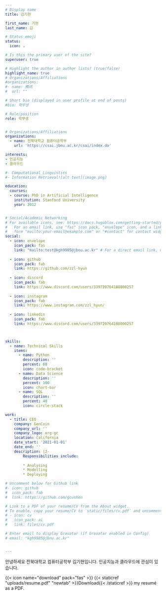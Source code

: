 ```yaml
---
# Display name
title: 김기현

first_name: 기현
last_name: 김

# Status emoji
status:
  icon: ☕️

# Is this the primary user of the site?
superuser: true

# Highlight the author in author lists? (true/false)
highlight_name: true
# Organizations/Affiliations
#organizations:
#- name: 腾讯
#  url: ""

# Short bio (displayed in user profile at end of posts)
#bio: 학부생

# Role/position
role: 학부생


# Organizations/Affiliations
organizations:
  - name: 전북대학교 컴퓨터공학부
    url: 'https://csai.jbnu.ac.kr/csai/index.do'

interests:
- 인공지능
- 클라우드

#- Computational Linguistics
#- Information Retrieval![alt text](image.png)

education:
  courses:
  - course: PhD in Artificial Intelligence
    institution: Stanford University
    year: 2012


# Social/Academic Networking
# For available icons, see: https://docs.hugoblox.com/getting-started/page-builder/#icons
#   For an email link, use "fas" icon pack, "envelope" icon, and a link in the
#   form "mailto:your-email@example.com" or "#contact" for contact widget.
social:
  - icon: envelope
    icon_pack: fas
    link: "mailto:test@kgh9985@jbnu.ac.kr" # For a direct email link, use "mailto:test@example.org".
  
  - icon: github
    icon_pack: fab
    link: https://github.com/zzl-hyun
 
  - icon: discord
    icon_pack: fab
    link: https://www.discord.com/users/339720764188000257
  
  - icon: instagram
    icon_pack: fab
    link: https://www.instagram.com/zzl_hyun/
  
  - icon: linkedin
    icon_pack: fab
    link: https://www.discord.com/users/339720764188000257



skills:
  - name: Technical Skills
    items:
      - name: Python
        description: ''
        percent: 80
        icon: code-bracket
      - name: Data Science
        description: ''
        percent: 100
        icon: chart-bar
      - name: SQL
        description: ''
        percent: 40
        icon: circle-stack

work:
  - title: CEO
    company: GenCoin
    company_url: ''
    company_logo: org-gc
    location: California
    date_start: '2021-01-01'
    date_end: ''
    description: |2-
        Responsibilities include:
        
        * Analysing
        * Modelling
        * Deploying

# Uncomment below for Github link
#- icon: github
#  icon_pack: fab
#  link: https://github.com/gcushen

# Link to a PDF of your resume/CV from the About widget.
# To enable, copy your resume/CV to `static/files/cv.pdf` and uncomment the lines below.
# - icon: cv
#   icon_pack: ai
#   link: files/cv.pdf

# Enter email to display Gravatar (if Gravatar enabled in Config)
# email: "kgh9985@jbnu.ac.kr"


---
```


안녕하세요 전북대학교 컴퓨터공학부 김기현입니다.
인공지능과 클라우드에 관심이 있습니다.

{{< icon name="download" pack="fas" >}} {{< staticref "uploads/resume.pdf" "newtab" >}}Download{{< /staticref >}} my resumé as a PDF.

